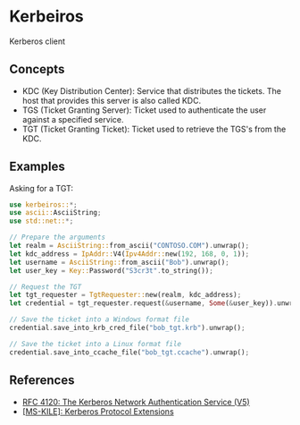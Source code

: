 # Kerbeiros

Kerberos client

## Concepts
* KDC (Key Distribution Center): Service that distributes the tickets. The host that provides this server is also called KDC.
* TGS (Ticket Granting Server): Ticket used to authenticate the user against a specified service.
* TGT (Ticket Granting Ticket): Ticket used to retrieve the TGS's from the KDC.

## Examples

Asking for a TGT:

```rust
use kerbeiros::*;
use ascii::AsciiString;
use std::net::*;

// Prepare the arguments
let realm = AsciiString::from_ascii("CONTOSO.COM").unwrap();
let kdc_address = IpAddr::V4(Ipv4Addr::new(192, 168, 0, 1));
let username = AsciiString::from_ascii("Bob").unwrap();
let user_key = Key::Password("S3cr3t".to_string());

// Request the TGT
let tgt_requester = TgtRequester::new(realm, kdc_address);
let credential = tgt_requester.request(&username, Some(&user_key)).unwrap();

// Save the ticket into a Windows format file
credential.save_into_krb_cred_file("bob_tgt.krb").unwrap();

// Save the ticket into a Linux format file
credential.save_into_ccache_file("bob_tgt.ccache").unwrap();
```

## References
* [RFC 4120: The Kerberos Network Authentication Service (V5)](https://tools.ietf.org/html/rfc4120)
* [\[MS-KILE\]: Kerberos Protocol Extensions](https://docs.microsoft.com/en-us/openspecs/windows_protocols/ms-kile)
